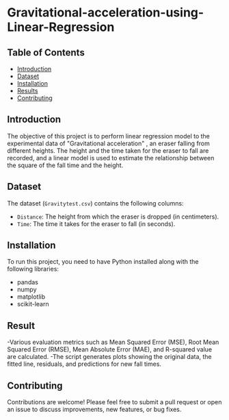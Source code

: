 # Gravitational-acceleration-using-Linear-Regression

## Table of Contents

- [Introduction](#introduction)
- [Dataset](#dataset)
- [Installation](#installation)
- [Results](#results)
- [Contributing](#contributing)


## Introduction

The objective of this project is to perform linear regression model to the experimental data of "Gravitational acceleration" , an eraser falling from different heights. The height and the time taken for the eraser to fall are recorded, and a linear model is used to estimate the relationship between the square of the fall time and the height.

## Dataset

The dataset (`Gravitytest.csv`) contains the following columns:
- `Distance`: The height from which the eraser is dropped (in centimeters).
- `Time`: The time it takes for the eraser to fall (in seconds).

## Installation

To run this project, you need to have Python installed along with the following libraries:
- pandas
- numpy
- matplotlib
- scikit-learn
## Result
-Various evaluation metrics such as Mean Squared Error (MSE), Root Mean Squared Error (RMSE), Mean Absolute Error (MAE), and R-squared value are calculated.
-The script generates plots showing the original data, the fitted line, residuals, and predictions for new fall times.

## Contributing 
Contributions are welcome! Please feel free to submit a pull request or open an issue to discuss improvements, new features, or bug fixes.


